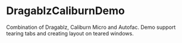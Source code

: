 # DragablzCaliburnDemo
Combination of Dragablz, Caliburn Micro and Autofac. Demo support tearing tabs and creating layout on teared windows.
